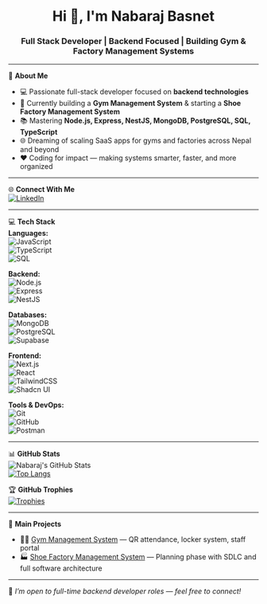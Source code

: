 <h1 align="center">Hi 👋, I'm Nabaraj Basnet</h1>
<h3 align="center">Full Stack Developer | Backend Focused | Building Gym & Factory Management Systems</h3>

---

💫 **About Me**  
- 💻 Passionate full-stack developer focused on **backend technologies**  
- 🚀 Currently building a **Gym Management System** & starting a **Shoe Factory Management System**  
- 📚 Mastering **Node.js, Express, NestJS, MongoDB, PostgreSQL, SQL, TypeScript**  
- 🌐 Dreaming of scaling SaaS apps for gyms and factories across Nepal and beyond  
- ❤️ Coding for impact — making systems smarter, faster, and more organized  

---

🌐 **Connect With Me**  
[![LinkedIn](https://img.shields.io/badge/LinkedIn-0A66C2?style=flat&logo=linkedin&logoColor=white)](h[ttps://linkedin.com/in/your-linkedin](https://www.linkedin.com/in/nabaraj-basnet-1b9216248/))  

---

💻 **Tech Stack**  
**Languages:**  
![JavaScript](https://img.shields.io/badge/-JavaScript-black?style=flat-square&logo=javascript)  
![TypeScript](https://img.shields.io/badge/-TypeScript-black?style=flat-square&logo=typescript)  
![SQL](https://img.shields.io/badge/-SQL-black?style=flat-square&logo=postgresql)  

**Backend:**  
![Node.js](https://img.shields.io/badge/-Node.js-black?style=flat-square&logo=node.js)  
![Express](https://img.shields.io/badge/-Express.js-black?style=flat-square&logo=express)  
![NestJS](https://img.shields.io/badge/-NestJS-black?style=flat-square&logo=nestjs)  

**Databases:**  
![MongoDB](https://img.shields.io/badge/-MongoDB-black?style=flat-square&logo=mongodb)  
![PostgreSQL](https://img.shields.io/badge/-PostgreSQL-black?style=flat-square&logo=postgresql)  
![Supabase](https://img.shields.io/badge/-Supabase-black?style=flat-square&logo=supabase)  

**Frontend:**  
![Next.js](https://img.shields.io/badge/-Next.js-black?style=flat-square&logo=next.js)  
![React](https://img.shields.io/badge/-React-black?style=flat-square&logo=react)  
![TailwindCSS](https://img.shields.io/badge/-TailwindCSS-black?style=flat-square&logo=tailwindcss)  
![Shadcn UI](https://img.shields.io/badge/-ShadcnUI-black?style=flat-square)  

**Tools & DevOps:**  
![Git](https://img.shields.io/badge/-Git-black?style=flat-square&logo=git)  
![GitHub](https://img.shields.io/badge/-GitHub-black?style=flat-square&logo=github)  
![Postman](https://img.shields.io/badge/-Postman-black?style=flat-square&logo=postman)  

---

📊 **GitHub Stats**  
![Nabaraj's GitHub Stats](https://github-readme-stats.vercel.app/api?username=nabarajbasnet&show_icons=true&theme=radical)  
[![Top Langs](https://github-readme-stats.vercel.app/api/top-langs/?username=nabarajbasnet&layout=compact&theme=radical)](https://github.com/anuraghazra/github-readme-stats)

🏆 **GitHub Trophies**  
[![Trophies](https://github-profile-trophy.vercel.app/?username=nabarajbasnet&theme=radical)](https://github.com/ryo-ma/github-profile-trophy)

---

🎯 **Main Projects**  
- 🏋️‍♂️ [Gym Management System](https://github.com/nabarajbasnet/gym-management) — QR attendance, locker system, staff portal  
- 🏭 [Shoe Factory Management System](https://github.com/nabarajbasnet/shoe-factory) — Planning phase with SDLC and full software architecture


---

📌 *I’m open to full-time backend developer roles — feel free to connect!*
